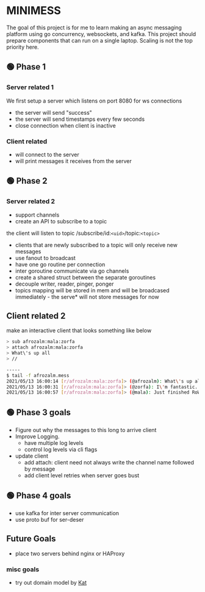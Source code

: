 # MINIMESS

The goal of this project is for me to learn making an async messaging platform using go concurrency, websockets, and kafka. This project should prepare components that can run on a single laptop. Scaling is not the top priority here.

## 🟢 Phase 1

### Server related 1

We first setup a server which listens on port 8080 for ws connections

* the server will send "success"
* the server will send timestamps every few seconds
* close connection when client is inactive

### Client related

* will connect to the server
* will print messages it receives from the server

## 🟢 Phase 2

### Server related 2

* support channels
* create an API to subscribe to a topic

the client will listen to topic
/subscribe/id:`<uid>`/topic:`<topic>`

* clients that are newly subscribed to a topic will only receive new messages
* use fanout to broadcast
* have one go routine per connection
* inter goroutine communicate via go channels
* create a shared struct between the separate goroutines
* decouple writer, reader, pinger, ponger
* topics mapping will be stored in mem and will be broadcased immediately - the serve* will not store messages for now

## Client related 2

make an interactive client that looks something like below

```bash
> sub afrozalm:mala:zorfa
> attach afrozalm:mala:zorfa
> What\'s up all
> //

-----
$ tail -f afrozalm.mess
2021/05/13 16:00:14 [r/afrozalm:mala:zorfa]> (@afrozalm): What\'s up all
2021/05/13 16:00:31 [r/afrozalm:mala:zorfa]> (@zorfa): I\'m fantastic. Learning some magic tricks
2021/05/13 16:00:57 [r/afrozalm:mala:zorfa]> (@mala): Just finished RoW. My mind is blown into millions of pieces. BrandoSando is legend
```

## 🟢 Phase 3 goals

* Figure out why the messages to this long to arrive client
* Improve Logging.
  * have multiple log levels
  * control log levels via cli flags
* update client
  * add attach: client need not always write the channel name followed by message
  * add client level retries when server goes bust

## 🟢 Phase 4 goals

* use kafka for inter server communication
* use proto buf for ser-deser

## Future Goals

* place two servers behind nginx or HAProxy

### misc goals

* try out domain model by [Kat](https://github.com/katzien/go-structure-examples)
